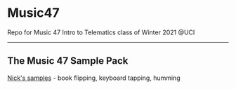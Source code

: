# Music47
Repo for Music 47 Intro to Telematics class of Winter 2021 @UCI

---
## The Music 47 Sample Pack


[Nick's samples](https://drive.google.com/drive/folders/11kqgcP92VwPceBKyjyvhL3Ni-f9zxg2G?usp=sharing) - book flipping, keyboard tapping, humming
